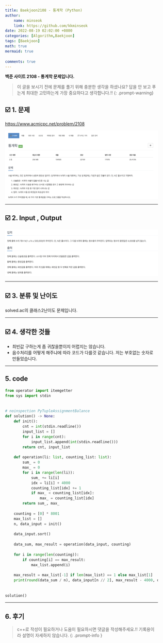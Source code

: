 ```yaml
---
title: Baekjoon2108 - 통계학 (Python)
author: 
    name: minseok
    link: https://github.com/kkminseok
date: 2022-08-19 02:02:00 +0800
categories: [Algorithm,Baekjoon]
tags: [Baekjoon]
math: true
mermaid: true

comments: true
---
```


**백준 사이트 2108 - 통계학 문제입니다.**

> 이 글을 보시기 전에 문제를 풀기 위해 충분한 생각을 하셨나요? 답을 안 보고 푸는게 최대한 고민하는게 가장 중요하다고 생각합니다.!!
{: .prompt-warning}

## ☑️ 1. 문제
<https://www.acmicpc.net/problem/2108>


![](/assets/img/sample/Baekjoon/2108/Problem.png)

-----  

## ☑️ 2. Input , Output
![](/assets/img/sample/Baekjoon/2108/input.png)


-----  

## ☑️ 3. 분류 및 난이도

solved.ac의 클래스2난이도 문제입니다.

-----  

## ☑️ 4. 생각한 것들

- 최빈값 구하는게 좀 귀찮을뿐이지 어렵지는 않습니다.
- 음수처리를 어떻게 해주냐에 따라 코드가 다를것 같습니다. 저는 부호없는 숫자로 만들었습니다.



-----  

## 5. code

```python
from operator import itemgetter
from sys import stdin


# noinspection PyTupleAssignmentBalance
def solution() -> None:
    def init():
        cnt = int(stdin.readline())
        input_list = []
        for i in range(cnt):
            input_list.append(int(stdin.readline()))
        return cnt, input_list

    def operation(li: list, counting_list: list):
        sum_ = 0
        max_ = 0
        for i in range(len(li)):
            sum_ += li[i]
            idx = li[i] + 4000
            counting_list[idx] += 1
            if max_ < counting_list[idx]:
                max_ = counting_list[idx]
        return sum_, max_

    counting = [0] * 8001
    max_list = []
    n, data_input = init()

    data_input.sort()

    data_sum, max_result = operation(data_input, counting)

    for i in range(len(counting)):
        if counting[i] == max_result:
            max_list.append(i)

    max_result = max_list[-1] if len(max_list) == 1 else max_list[1]
    print(round(data_sum / n), data_input[n // 2], max_result - 4000, data_input[-1] - data_input[0], sep='\n')


solution()


```

-----

## 6. 후기


> c++로 작성이 필요하거나 도움이 필요하시면 댓글을 작성해주세요.!! 기록용이라 설명이 자세하지 않습니다.
{: .prompt-info }
